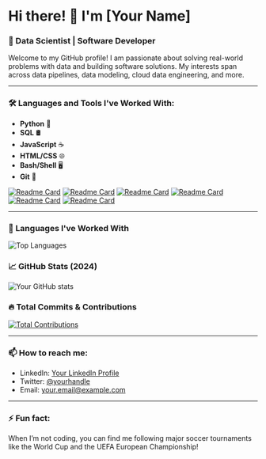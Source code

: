 # Hi there! 👋 I'm [Your Name]

### 🌱 Data Scientist | Software Developer

Welcome to my GitHub profile! I am passionate about solving real-world problems with data and building software solutions. My interests span across data pipelines, data modeling, cloud data engineering, and more.

---

### 🛠 Languages and Tools I've Worked With:
- **Python** 🐍
- **SQL** 🛢
- **JavaScript** ☕️
- **HTML/CSS** 🌐
- **Bash/Shell** 🖥
- **Git** 🌳

[![Readme Card](https://github-readme-stats.vercel.app/api/pin/?username=rashadmin&repo=Regression-Implementation)](https://github.com/rashadmin/Regression-Implementation)
[![Readme Card](https://github-readme-stats.vercel.app/api/pin/?username=rashadmin&repo=ny-taxi-workflow-orchestration)](https://github.com/rashadmin/ny-taxi-workflow-orchestration)
[![Readme Card](https://github-readme-stats.vercel.app/api/pin/?username=rashadmin&repo=password_game)](https://github.com/rashadmin/password_game)
[![Readme Card](https://github-readme-stats.vercel.app/api/pin/?username=rashadmin&repo=medai)](https://github.com/rashadmin/medai)
[![Readme Card](https://github-readme-stats.vercel.app/api/pin/?username=rashadmin&repo=map_app)](https://github.com/rashadmin/map_app)
[![Readme Card](https://github-readme-stats.vercel.app/api/pin/?username=rashadmin&repo=Air-Quality-Prediction-in-Vanderbijlpark-TimeSeries-Model-)](https://github.com/rashadmin/Air-Quality-Prediction-in-Vanderbijlpark-TimeSeries-Model-)

---
### 🚀 Languages I've Worked With

![Top Languages](https://github-readme-stats.vercel.app/api/top-langs/?username=rashadmin&show_owner=true&hide=cython,c++,roff&layout=donut-vertical&langs_count=10&theme=transparent)

### 📈 GitHub Stats (2024)

![Your GitHub stats](https://github-readme-stats.vercel.app/api?username=rashadmin&show_icons=true&theme=transparent)

### 🔥 Total Commits & Contributions
[![Total Contributions](https://github-readme-stats.vercel.app/api?username=rashadmin&count_private=true&include_all_commits=true)](https://github.com/rashadmin/)

---

### 📫 How to reach me:
- LinkedIn: [Your LinkedIn Profile](https://www.linkedin.com/in/yourname/)
- Twitter: [@yourhandle](https://twitter.com/yourhandle)
- Email: your.email@example.com

---

### ⚡ Fun fact:
When I’m not coding, you can find me following major soccer tournaments like the World Cup and the UEFA European Championship!


<!--
**rashadmin/rashadmin** is a ✨ _special_ ✨ repository because its `README.md` (this file) appears on your GitHub profile.

Here are some ideas to get you started:

- 🔭 I’m currently working on ...
- 🌱 I’m currently learning ...
- 👯 I’m looking to collaborate on ...
- 🤔 I’m looking for help with ...
- 💬 Ask me about ...
- 📫 How to reach me: ...
- 😄 Pronouns: ...
- ⚡ Fun fact: ...
-->
